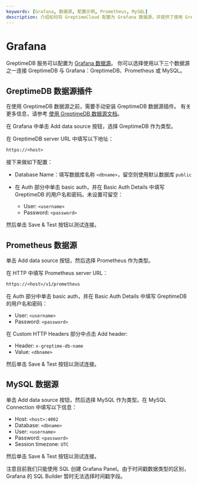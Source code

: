 ```yaml
---
keywords: [Grafana, 数据源, 配置示例, Prometheus, MySQL]
description: 介绍如何将 GreptimeCloud 配置为 Grafana 数据源，并提供了使用 GreptimeCloud、Prometheus 和 MySQL 数据源的配置示例。
---
```


# Grafana

GreptimeDB 服务可以配置为 [Grafana 数据源](https://grafana.com/docs/grafana/latest/datasources/add-a-data-source/)。
你可以选择使用以下三个数据源之一连接 GreptimeDB 与 Grafana：GreptimeDB、Prometheus 或 MySQL。

## GreptimeDB 数据源插件

在使用 GreptimeDB 数据源之前，需要手动安装 GreptimeDB 数据源插件。
有关更多信息，请参考 [使用 GreptimeDB 数据源文档](https://docs.greptime.cn/user-guide/integrations/grafana#greptimedb-数据源插件)。

在 Grafana 中单击 Add data source 按钮，选择 GreptimeDB 作为类型。

在 GreptimeDB server URL 中填写以下地址：

```txt
https://<host>
```

接下来做如下配置：

- Database Name：填写数据库名称 `<dbname>`，留空则使用默认数据库 `public`
- 在 Auth 部分中单击 basic auth，并在 Basic Auth Details 中填写 GreptimeDB 的用户名和密码。未设置可留空：

  - User: `<username>`
  - Password: `<password>`

然后单击 Save & Test 按钮以测试连接。

## Prometheus 数据源

单击 Add data source 按钮，然后选择 Prometheus 作为类型。

在 HTTP 中填写 Prometheus server URL：

```txt
https://<host>/v1/prometheus
```

在 Auth 部分中单击 basic auth，并在 Basic Auth Details 中填写 GreptimeDB 的用户名和密码：

- User: `<username>`
- Password: `<password>`

在 Custom HTTP Headers 部分中点击 Add header:

- Header: `x-greptime-db-name`
- Value: `<dbname>`

然后单击 Save & Test 按钮以测试连接。

## MySQL 数据源

单击 Add data source 按钮，然后选择 MySQL 作为类型。在 MySQL Connection 中填写以下信息：

- Host: `<host>:4002`
- Database: `<dbname>`
- User: `<username>`
- Password: `<password>`
- Session timezone: `UTC`

然后单击 Save & Test 按钮以测试连接。

注意目前我们只能使用 SQL 创建 Grafana Panel。由于时间戳数据类型的区别，Grafana
的 SQL Builder 暂时无法选择时间戳字段。
